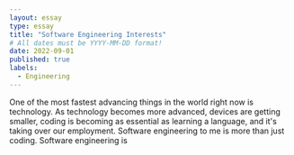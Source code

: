 ```yaml
---
layout: essay
type: essay
title: "Software Engineering Interests"
# All dates must be YYYY-MM-DD format!
date: 2022-09-01
published: true
labels:
  - Engineering
---
```



One of the most fastest advancing things in the world right now is technology. As technology becomes more advanced, devices are getting smaller, coding is becoming as essential as learning a language, and it's taking over our employment. Software engineering to me is more than just coding. Software engineering is 

